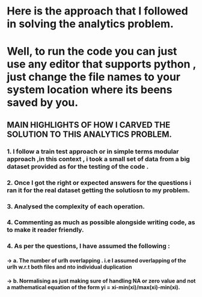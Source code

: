 # Here is the approach that I followed in solving the analytics problem.

# Well, to run the code you can just use any editor that supports python , just change the file names to your system location where its beens saved by you.

## MAIN HIGHLIGHTS OF HOW I CARVED THE SOLUTION TO THIS ANALYTICS PROBLEM.
### 1. I follow a train test approach or in simple terms modular approach ,in this context , i took a small set of data from a big dataset provided as for the testing of the code .
### 2. Once I got the right or expected answers for the questions i ran it for the real dataset getting the solutiosn to my problem.
### 3. Analysed the complexity of each operation.
### 4. Commenting as much as possible alongside writing code, as to make it reader friendly.
### 4. As per the questions, I have assumed the following :
 #### -> a. The number of urlh overlapping . i.e I assumed overlapping of the urlh w.r.t both files and nto individual duplication
 #### -> b. Normalising as just making sure of handling NA or zero value and not a mathematical equation of the form yi = xi-min(xi)/max(xi)-min(xi).


